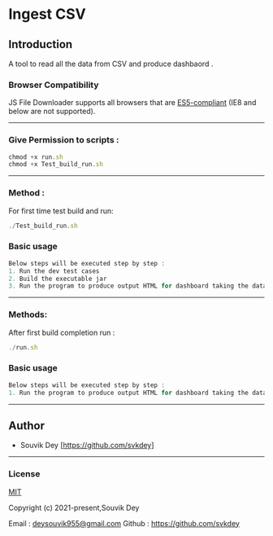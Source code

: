 # Ingest CSV
## Introduction
A tool to read all the data from CSV and produce dashbaord .
### Browser Compatibility

JS File Downloader supports all browsers that are [ES5-compliant](http://kangax.github.io/compat-table/es5/) (IE8 and below are not supported).

---

### Give Permission to scripts :



```js
chmod +x run.sh
chmod +x Test_build_run.sh
```
---

### Method :

For first time test build and run:

```js
./Test_build_run.sh
```

### Basic usage

```js
Below steps will be executed step by step :
1. Run the dev test cases
2. Build the executable jar
3. Run the program to produce output HTML for dashboard taking the data from CSV
```

---

### Methods:
After first build completion run :

```js
./run.sh
```

### Basic usage

```js
Below steps will be executed step by step :
1. Run the program to produce output HTML for dashboard taking the data from CSV
```

---

## Author

- Souvik Dey [https://github.com/svkdey]

---

### License

[MIT](http://opensource.org/licenses/MIT)

Copyright (c) 2021-present,Souvik Dey

Email : deysouvik955@gmail.com
Github : https://github.com/svkdey
